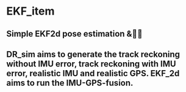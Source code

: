 # EKF_item
Simple EKF2d pose estimation &amp;🥷🏻
---
DR_sim aims to generate the track reckoning without IMU error, track reckoning with IMU error, realistic IMU and realistic GPS.
EKF_2d aims to run the IMU-GPS-fusion.
---

